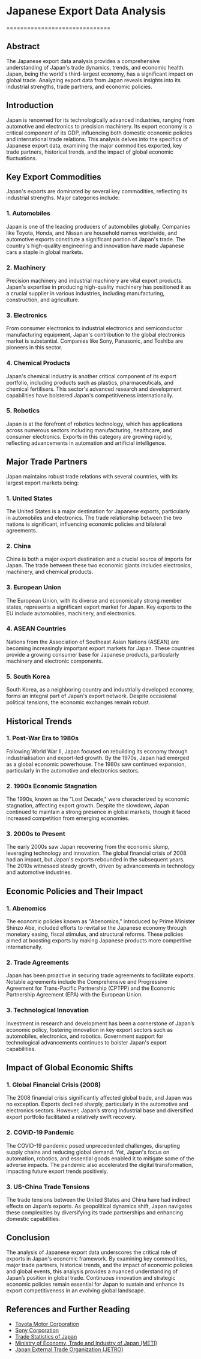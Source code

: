 # Japanese Export Data Analysis
==============================

## Abstract

The Japanese export data analysis provides a comprehensive understanding of Japan's trade dynamics, trends, and economic health. Japan, being the world's third-largest economy, has a significant impact on global trade. Analyzing export data from Japan reveals insights into its industrial strengths, trade partners, and economic policies.

## Introduction

Japan is renowned for its technologically advanced industries, ranging from automotive and electronics to precision machinery. Its export economy is a critical component of its GDP, influencing both domestic economic policies and international trade relations. This analysis delves into the specifics of Japanese export data, examining the major commodities exported, key trade partners, historical trends, and the impact of global economic fluctuations.

## Key Export Commodities

Japan's exports are dominated by several key commodities, reflecting its industrial strengths. Major categories include:

### 1. Automobiles

Japan is one of the leading producers of automobiles globally. Companies like Toyota, Honda, and Nissan are household names worldwide, and automotive exports constitute a significant portion of Japan's trade. The country's high-quality engineering and innovation have made Japanese cars a staple in global markets. 

### 2. Machinery

Precision machinery and industrial machinery are vital export products. Japan's expertise in producing high-quality machinery has positioned it as a crucial supplier in various industries, including manufacturing, construction, and agriculture. 

### 3. Electronics

From consumer electronics to industrial electronics and semiconductor manufacturing equipment, Japan's contribution to the global electronics market is substantial. Companies like Sony, Panasonic, and Toshiba are pioneers in this sector. 

### 4. Chemical Products

Japan's chemical industry is another critical component of its export portfolio, including products such as plastics, pharmaceuticals, and chemical fertilisers. This sector's advanced research and development capabilities have bolstered Japan's competitiveness internationally.

### 5. Robotics

Japan is at the forefront of robotics technology, which has applications across numerous sectors including manufacturing, healthcare, and consumer electronics. Exports in this category are growing rapidly, reflecting advancements in automation and artificial intelligence.

## Major Trade Partners

Japan maintains robust trade relations with several countries, with its largest export markets being:

### 1. United States

The United States is a major destination for Japanese exports, particularly in automobiles and electronics. The trade relationship between the two nations is significant, influencing economic policies and bilateral agreements.

### 2. China

China is both a major export destination and a crucial source of imports for Japan. The trade between these two economic giants includes electronics, machinery, and chemical products.

### 3. European Union

The European Union, with its diverse and economically strong member states, represents a significant export market for Japan. Key exports to the EU include automobiles, machinery, and electronics.

### 4. ASEAN Countries

Nations from the Association of Southeast Asian Nations (ASEAN) are becoming increasingly important export markets for Japan. These countries provide a growing consumer base for Japanese products, particularly machinery and electronic components.

### 5. South Korea

South Korea, as a neighboring country and industrially developed economy, forms an integral part of Japan's export network. Despite occasional political tensions, the economic exchanges remain robust.

## Historical Trends

### 1. Post-War Era to 1980s

Following World War II, Japan focused on rebuilding its economy through industrialisation and export-led growth. By the 1970s, Japan had emerged as a global economic powerhouse. The 1980s saw continued expansion, particularly in the automotive and electronics sectors.

### 2. 1990s Economic Stagnation

The 1990s, known as the "Lost Decade," were characterized by economic stagnation, affecting export growth. Despite the slowdown, Japan continued to maintain a strong presence in global markets, though it faced increased competition from emerging economies.

### 3. 2000s to Present

The early 2000s saw Japan recovering from the economic slump, leveraging technology and innovation. The global financial crisis of 2008 had an impact, but Japan's exports rebounded in the subsequent years. The 2010s witnessed steady growth, driven by advancements in technology and automotive industries. 

## Economic Policies and Their Impact

### 1. Abenomics

The economic policies known as "Abenomics," introduced by Prime Minister Shinzo Abe, included efforts to revitalise the Japanese economy through monetary easing, fiscal stimulus, and structural reforms. These policies aimed at boosting exports by making Japanese products more competitive internationally.

### 2. Trade Agreements

Japan has been proactive in securing trade agreements to facilitate exports. Notable agreements include the Comprehensive and Progressive Agreement for Trans-Pacific Partnership (CPTPP) and the Economic Partnership Agreement (EPA) with the European Union.

### 3. Technological Innovation

Investment in research and development has been a cornerstone of Japan’s economic policy, fostering innovation in key export sectors such as automobiles, electronics, and robotics. Government support for technological advancements continues to bolster Japan's export capabilities.

## Impact of Global Economic Shifts

### 1. Global Financial Crisis (2008)

The 2008 financial crisis significantly affected global trade, and Japan was no exception. Exports declined sharply, particularly in the automotive and electronics sectors. However, Japan’s strong industrial base and diversified export portfolio facilitated a relatively swift recovery.

### 2. COVID-19 Pandemic

The COVID-19 pandemic posed unprecedented challenges, disrupting supply chains and reducing global demand. Yet, Japan's focus on automation, robotics, and essential goods enabled it to mitigate some of the adverse impacts. The pandemic also accelerated the digital transformation, impacting future export trends positively.

### 3. US-China Trade Tensions

The trade tensions between the United States and China have had indirect effects on Japan’s exports. As geopolitical dynamics shift, Japan navigates these complexities by diversifying its trade partnerships and enhancing domestic capabilities.

## Conclusion

The analysis of Japanese export data underscores the critical role of exports in Japan's economic framework. By examining key commodities, major trade partners, historical trends, and the impact of economic policies and global events, this analysis provides a nuanced understanding of Japan’s position in global trade. Continuous innovation and strategic economic policies remain essential for Japan to sustain and enhance its export competitiveness in an evolving global landscape.

## References and Further Reading

- [Toyota Motor Corporation](https://www.toyota-global.com/)
- [Sony Corporation](https://www.sony.com/)
- [Trade Statistics of Japan](https://www.jetro.go.jp/en/reports/statistics/)
- [Ministry of Economy, Trade and Industry of Japan (METI)](https://www.meti.go.jp/english/)
- [Japan External Trade Organization (JETRO)](https://www.jetro.go.jp/en/)

